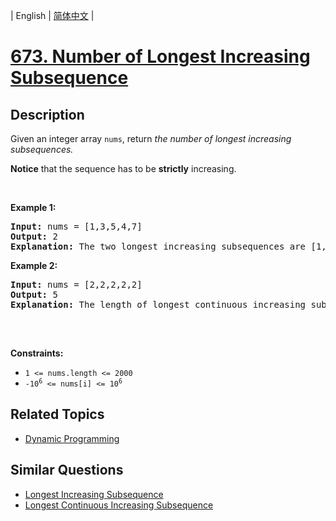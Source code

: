 
| English | [简体中文](README.md) |

# [673. Number of Longest Increasing Subsequence](https://leetcode-cn.com/problems/number-of-longest-increasing-subsequence/)

## Description

<p>Given an integer array&nbsp;<code>nums</code>, return <em>the number of longest increasing subsequences.</em></p>

<p><strong>Notice</strong> that the sequence has to be <strong>strictly</strong> increasing.</p>

<p>&nbsp;</p>
<p><strong>Example 1:</strong></p>

<pre>
<strong>Input:</strong> nums = [1,3,5,4,7]
<strong>Output:</strong> 2
<strong>Explanation:</strong> The two longest increasing subsequences are [1, 3, 4, 7] and [1, 3, 5, 7].
</pre>

<p><strong>Example 2:</strong></p>

<pre>
<strong>Input:</strong> nums = [2,2,2,2,2]
<strong>Output:</strong> 5
<strong>Explanation:</strong> The length of longest continuous increasing subsequence is 1, and there are 5 subsequences&#39; length is 1, so output 5.

</pre>

<p>&nbsp;</p>
<p><strong>Constraints:</strong></p>

<ul>
	<li><code>1 &lt;= nums.length &lt;= 2000</code></li>
	<li><code>-10<sup>6</sup> &lt;= nums[i] &lt;= 10<sup>6</sup></code></li>
</ul>


## Related Topics

- [Dynamic Programming](https://leetcode-cn.com/tag/dynamic-programming)

## Similar Questions

- [Longest Increasing Subsequence](../longest-increasing-subsequence/README_EN.md)
- [Longest Continuous Increasing Subsequence](../longest-continuous-increasing-subsequence/README_EN.md)
